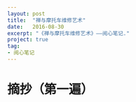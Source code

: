 ```yaml
---
layout: post
title:  "禅与摩托车维修艺术"
date:   2016-08-30
excerpt: "《禅与摩托车维修艺术》——阅心笔记."
project: true
tag:
- 阅心笔记 
---
```

# 摘抄（第一遍）
